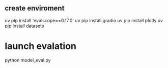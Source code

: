 ## create enviroment 
uv pip install 'evalscope==0.17.0'
uv pip install gradio
uv pip install plotly
uv pip install datasets

# launch evalation
python model_eval.py 